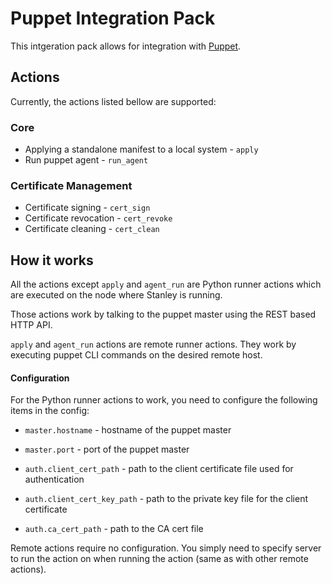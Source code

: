 # Puppet Integration Pack

This intgeration pack allows for integration with [Puppet](http://puppetlabs.com/).

## Actions

Currently, the actions listed bellow are supported:

### Core

* Applying a standalone manifest to a local system - `apply`
* Run puppet agent - `run_agent`

### Certificate Management

* Certificate signing - `cert_sign`
* Certificate revocation - `cert_revoke`
* Certificate cleaning - `cert_clean`

## How it works

All the actions except `apply` and `agent_run` are Python runner
actions which are executed on the node where Stanley is running.

Those actions work by talking to the puppet master using the REST based HTTP
API.

`apply` and `agent_run` actions are remote runner actions. They
work by executing puppet CLI commands on the desired remote host.

#### Configuration

For the Python runner actions to work, you need to configure the following
items in the config:

* `master.hostname` - hostname of the puppet master
* `master.port` - port of the puppet master

* `auth.client_cert_path` - path to the client certificate file used for authentication
* `auth.client_cert_key_path` - path to the private key file for the client certificate
* `auth.ca_cert_path` - path to the CA cert file

Remote actions require no configuration. You simply need to specify server to
run the action on when running the action (same as with other remote actions).
